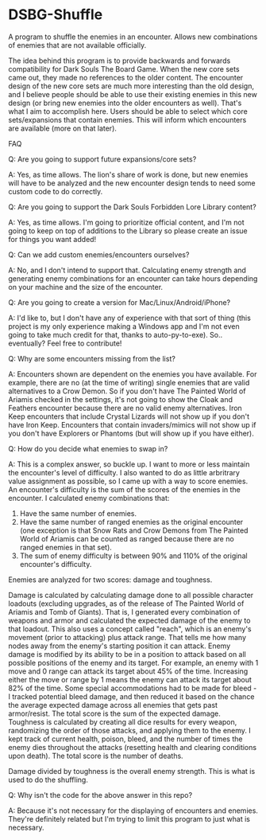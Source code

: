 # DSBG-Shuffle
A program to shuffle the enemies in an encounter.  Allows new combinations of enemies that are not available officially.

The idea behind this program is to provide backwards and forwards compatibility for Dark Souls The Board Game.  When the new core sets came out, they made no references to the older content. The encounter design of the new core sets are much more interesting than the old design, and I believe people should be able to use their existing enemies in this new design (or bring new enemies into the older encounters as well).  That's what I aim to accomplish here.  Users should be able to select which core sets/expansions that contain enemies.  This will inform which encounters are available (more on that later).



FAQ

Q: Are you going to support future expansions/core sets?

A: Yes, as time allows.  The lion's share of work is done, but new enemies will have to be analyzed and the new encounter design tends to need some custom code to do correctly.


Q: Are you going to support the Dark Souls Forbidden Lore Library content?

A: Yes, as time allows.  I'm going to prioritize official content, and I'm not going to keep on top of additions to the Library so please create an issue for things you want added!

Q: Can we add custom enemies/encounters ourselves?

A: No, and I don't intend to support that.  Calculating enemy strength and generating enemy combinations for an encounter can take hours depending on your machine and the size of the encounter.


Q: Are you going to create a version for Mac/Linux/Android/iPhone?

A: I'd like to, but I don't have any of experience with that sort of thing (this project is my only experience making a Windows app and I'm not even going to take much credit for that, thanks to auto-py-to-exe).  So.. eventually?  Feel free to contribute!


Q: Why are some encounters missing from the list?

A: Encounters shown are dependent on the enemies you have available.  For example, there are no (at the time of writing) single enemies that are valid alternatives to a Crow Demon.  So if you don't have The Painted World of Ariamis checked in the settings, it's not going to show the Cloak and Feathers encounter because there are no valid enemy alternatives.  Iron Keep encounters that include Crystal Lizards will not show up if you don't have Iron Keep.  Encounters that contain invaders/mimics will not show up if you don't have Explorers or Phantoms (but will show up if you have either).


Q: How do you decide what enemies to swap in?

A: This is a complex answer, so buckle up.  I want to more or less maintain the encounter's level of difficulty.  I also wanted to do as little arbritrary value assignment as possible, so I came up with a way to score enemies.  An encounter's difficulty is the sum of the scores of the enemies in the encounter.  I calculated enemy combinations that:
  1. Have the same number of enemies.
  2. Have the same number of ranged enemies as the original encounter (one exception is that Snow Rats and Crow Demons from The Painted World of Ariamis can be counted as ranged because there are no ranged enemies in that set).
  3. The sum of enemy difficulty is between 90% and 110% of the original encounter's difficulty.

Enemies are analyzed for two scores: damage and toughness.

Damage is calculated by calculating damage done to all possible character loadouts (excluding upgrades, as of the release of The Painted World of Ariamis and Tomb of Giants).  That is, I generated every combination of weapons and armor and calculated the expected damage of the enemy to that loadout.  This also uses a concept called "reach", which is an enemy's movement (prior to attacking) plus attack range.  That tells me how many nodes away from the enemy's starting position it can attack.  Enemy damage is modified by its ability to be in a position to attack based on all possible positions of the enemy and its target.  For example, an enemy with 1 move and 0 range can attack its target about 45% of the time.  Increasing either the move or range by 1 means the enemy can attack its target about 82% of the time.  Some special accommodations had to be made for bleed - I tracked potential bleed damage, and then reduced it based on the chance the average expected damage across all enemies that gets past armor/resist.  The total score is the sum of the expected damage.
Toughness is calculated by creating all dice results for every weapon, randomizing the order of those attacks, and applying them to the enemy.  I kept track of current health, poison, bleed, and the number of times the enemy dies throughout the attacks (resetting health and clearing conditions upon death).  The total score is the number of deaths.

Damage divided by toughness is the overall enemy strength.  This is what is used to do the shuffling.


Q: Why isn't the code for the above answer in this repo?

A: Because it's not necessary for the displaying of encounters and enemies.  They're definitely related but I'm trying to limit this program to just what is necessary.
